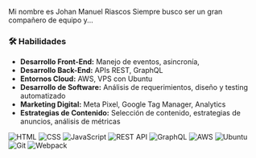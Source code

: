 Mi nombre es Johan Manuel Riascos
Siempre busco ser un gran compañero de equipo y...

### 🛠️ Habilidades

- **Desarrollo Front-End:**  Manejo de eventos, asincronía,
- **Desarrollo Back-End:** APIs REST, GraphQL
- **Entornos Cloud:** AWS, VPS con Ubuntu
- **Desarrollo de Software:** Análisis de requerimientos, diseño y testing automatizado
- **Marketing Digital:** Meta Pixel, Google Tag Manager, Analytics
- **Estrategias de Contenido:** Selección de contenido, estrategias de anuncios, análisis de métricas

![HTML](https://img.shields.io/badge/-HTML-E34F26?style=flat&logo=html5&logoColor=white)
![CSS](https://img.shields.io/badge/-CSS-1572B6?style=flat&logo=css3&logoColor=white)
![JavaScript](https://img.shields.io/badge/-JavaScript-F7DF1E?style=flat&logo=javascript&logoColor=black)
![REST API](https://img.shields.io/badge/-REST%20API-FF5733?style=flat&logo=api&logoColor=white)
![GraphQL](https://img.shields.io/badge/-GraphQL-E10098?style=flat&logo=graphql&logoColor=white)
![AWS](https://img.shields.io/badge/-AWS-232F3E?style=flat&logo=amazon-aws&logoColor=white)
![Ubuntu](https://img.shields.io/badge/-Ubuntu-E95420?style=flat&logo=ubuntu&logoColor=white)
![Git](https://img.shields.io/badge/-Git-F05032?style=flat&logo=git&logoColor=white)
![Webpack](https://img.shields.io/badge/-Webpack-8DD6F9?style=flat&logo=webpack&logoColor=white)

